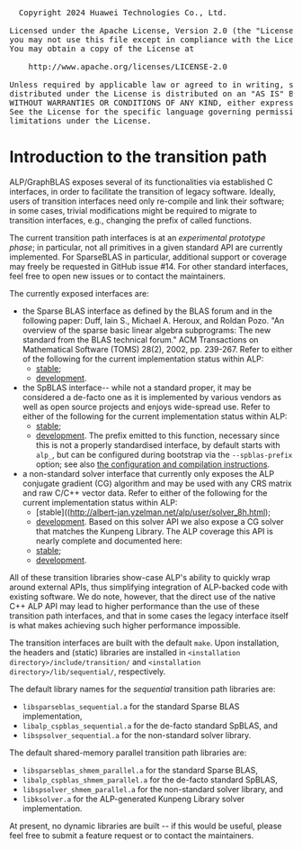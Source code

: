 <pre>
  Copyright 2024 Huawei Technologies Co., Ltd.

Licensed under the Apache License, Version 2.0 (the "License");
you may not use this file except in compliance with the License.
You may obtain a copy of the License at

    http://www.apache.org/licenses/LICENSE-2.0

Unless required by applicable law or agreed to in writing, software
distributed under the License is distributed on an "AS IS" BASIS,
WITHOUT WARRANTIES OR CONDITIONS OF ANY KIND, either express or implied.
See the License for the specific language governing permissions and
limitations under the License.
</pre>

# Introduction to the transition path

ALP/GraphBLAS exposes several of its functionalities via established C
interfaces, in order to facilitate the transition of legacy software.
Ideally, users of transition interfaces need only re-compile and link their
software; in some cases, trivial modifications might be required to migrate to
transition interfaces, e.g., changing the prefix of called functions.

The current transition path interfaces is at an *experimental prototype phase*;
in particular, not all primitives in a given standard API are currently
implemented. For SparseBLAS in particular, additional support or coverage may
freely be requested in GitHub issue #14. For other standard interfaces, feel
free to open new issues or to contact the maintainers.

The currently exposed interfaces are:

* the Sparse BLAS interface as defined by the BLAS forum and in the following
  paper: Duff, Iain S., Michael A. Heroux, and Roldan Pozo. "An overview of the
  sparse basic linear algebra subprograms: The new standard from the BLAS
  technical forum." ACM Transactions on Mathematical Software (TOMS) 28(2),
  2002, pp. 239-267. Refer to either of the following for the current
  implementation status within ALP:
    - [stable](http://albert-jan.yzelman.net/alp/user/blas__sparse_8h.html);
    - [development](../include/transition/blas_sparse.h).
* the SpBLAS interface-- while not a standard proper, it may be considered a
  de-facto one as it is implemented by various vendors as well as open source
  projects and enjoys wide-spread use. Refer to either of the following for
  the current implementation status within ALP:
   - [stable](http://albert-jan.yzelman.net/alp/user/spblas_8h.html);
   - [development](../include/transition/spblas_impl.h).
  The prefix emitted to this function, necessary since this is not a properly
  standardised interface, by default starts with `alp_`, but can be configured
  during bootstrap via the `--spblas-prefix` option; see also
  [the configuration and compilation instructions](Build_and_test_infra.md#generation-via-the-bootstrapsh-script).
* a non-standard solver interface that currently only exposes the ALP conjugate
  gradient (CG) algorithm and may be used with any CRS matrix and raw C/C++
  vector data. Refer to either of the following for the current implementation
  status within ALP:
   - [stable]((http://albert-jan.yzelman.net/alp/user/solver_8h.html);
   - [development](../include/transition/solver.h).
  Based on this solver API we also expose a CG solver that matches the Kunpeng
  Library. The ALP coverage this API is nearly complete and documented here:
   - [stable]();
   - [development](../include/transition/kml_iss.h).

All of these transition libraries show-case ALP's ability to quickly wrap around
external APIs, thus simplifying integration of ALP-backed code with existing
software. We do note, however, that the direct use of the native C++ ALP API may
lead to higher performance than the use of these transition path interfaces, and
that in some cases the legacy interface itself is what makes achieving such
higher performance impossible.

The transition interfaces are built with the default `make`. Upon installation,
the headers and (static) libraries are installed in
`<installation directory>/include/transition/` and
`<installation directory>/lib/sequential/`, respectively.

The default library names for the *sequential* transition path libraries are:
 - `libsparseblas_sequential.a` for the standard Sparse BLAS implementation,
 - `libalp_cspblas_sequential.a` for the de-facto standard SpBLAS, and
 - `libspsolver_sequential.a` for the non-standard solver library.

The default shared-memory parallel transition path libraries are:
 - `libsparseblas_shmem_parallel.a` for the standard Sparse BLAS,
 - `libalp_cspblas_shmem_parallel.a` for the de-facto standard SpBLAS,
 - `libspsolver_shmem_parallel.a` for the non-standard solver library, and
 - `libksolver.a` for the ALP-generated Kunpeng Library solver implementation.

At present, no dynamic libraries are built -- if this would be useful, please
feel free to submit a feature request or to contact the maintainers.

